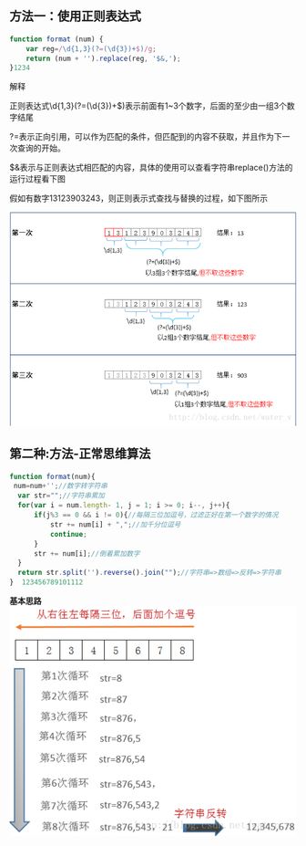 ## 方法一：使用正则表达式

```js
function format (num) {  
    var reg=/\d{1,3}(?=(\d{3})+$)/g;   
    return (num + '').replace(reg, '$&,');  
}1234
```

解释

正则表达式\d{1,3}(?=(\d{3})+$)表示前面有1~3个数字，后面的至少由一组3个数字结尾

?=表示正向引用，可以作为匹配的条件，但匹配到的内容不获取，并且作为下一次查询的开始。

$&表示与正则表达式相匹配的内容，具体的使用可以查看字符串replace()方法的运行过程看下图

假如有数字13123903243，则正则表示式查找与替换的过程，如下图所示

![这里写图片描述](18.千分位分隔符.assets/SouthEast.png)

## 第二种:方法-正常思维算法

```js
function format(num){  
 num=num+'';//数字转字符串  
  var str="";//字符串累加  
  for(var i = num.length- 1, j = 1; i >= 0; i--, j++){  
      if(j%3 == 0 && i != 0){//每隔三位加逗号，过滤正好在第一个数字的情况  
          str += num[i] + ",";//加千分位逗号  
          continue;  
      }  
      str += num[i];//倒着累加数字  
  }  
  return str.split('').reverse().join("");//字符串=>数组=>反转=>字符串  
}  123456789101112
```

**基本思路**
![这里写图片描述](18.千分位分隔符.assets/SouthEast-16649746041491.png)